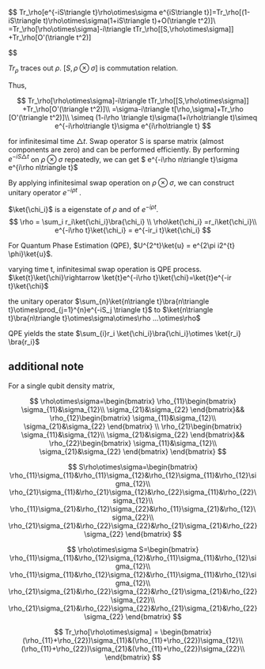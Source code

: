 $$
Tr_\rho[e^{-iS\triangle t}\rho\otimes\sigma e^{iS\triangle t}]=Tr_\rho[(1-iS\triangle t)\rho\otimes\sigma(1+iS\triangle t)+O(\triangle t^2)]\\
=Tr_\rho[\rho\otimes\sigma]-i\triangle tTr_\rho[[S,\rho\otimes\sigma]] +Tr_\rho[O'(\triangle t^2)]

$$

$Tr_\rho$ traces out $\rho$. $[S,\rho\otimes\sigma]$ is commutation relation.


Thus, 

$$
Tr_\rho[\rho\otimes\sigma]-i\triangle tTr_\rho[[S,\rho\otimes\sigma]] +Tr_\rho[O'(\triangle t^2)]\\
=\sigma-i\triangle t[\rho,\sigma]+Tr_\rho [O'(\triangle t^2)]\\
\simeq (1-i\rho \triangle t)\sigma(1+i\rho\triangle  t)\simeq e^{-i\rho\triangle  t}\sigma e^{i\rho\triangle  t}
$$

for infinitesimal time $\triangle t$. Swap operator S is sparse matrix (almost components are zero) and can be performed efficiently. By performing $e^{-iS\triangle t}$ on $\rho\otimes\sigma$ repeatedly, we can get  $ e^{-i\rho n\triangle  t}\sigma e^{i\rho n\triangle  t}$

By applying infinitesimal swap operation on $\rho\otimes\sigma$, we can construct unitary operator $e^{-i\rho t}$ .


$\ket{\chi_i}$ is a eigenstate of $\rho$ and of $e^{-i\rho t}$. 
$$
\rho = \sum_i r_i\ket{\chi_i}\bra{\chi_i}
 \\
\rho\ket{\chi_i} =r_i\ket{\chi_i}\\
e^{-i\rho t}\ket{\chi_i} = e^{-ir_i t}\ket{\chi_i}
$$

For Quantum Phase Estimation (QPE), $U^{2^t}\ket{u} = e^{2\pi i2^{t} \phi}\ket{u}$.

varying time t, infinitesimal swap operation is QPE process. $\ket{t}\ket{\chi}\rightarrow \ket{t}e^{-i\rho t}\ket{\chi}=\ket{t}e^{-ir t}\ket{\chi}$


the unitary operator $\sum_{n}\ket{n\triangle t}\bra{n\triangle t}\otimes\prod_{j=1}^{n}e^{-iS_j \triangle t}$ to $\ket{n\triangle t}\bra{n\triangle t}\otimes\sigma\otimes\rho ...\otimes\rho$

QPE yields the state $\sum_{i}r_i \ket{\chi_i}\bra{\chi_i}\otimes \ket{r_i} \bra{r_i}$


## additional note

For a single qubit density matrix,

$$
\rho\otimes\sigma=\begin{bmatrix}
\rho_{11}\begin{bmatrix}
\sigma_{11}&\sigma_{12}\\
\sigma_{21}&\sigma_{22}
\end{bmatrix}&&
\rho_{12}\begin{bmatrix}
\sigma_{11}&\sigma_{12}\\
\sigma_{21}&\sigma_{22}
\end{bmatrix} \\
\rho_{21}\begin{bmatrix}
\sigma_{11}&\sigma_{12}\\
\sigma_{21}&\sigma_{22}
\end{bmatrix}&&
\rho_{22}\begin{bmatrix}
\sigma_{11}&\sigma_{12}\\
\sigma_{21}&\sigma_{22}
\end{bmatrix}
\end{bmatrix}
$$

$$
S\rho\otimes\sigma=\begin{bmatrix}
\rho_{11}\sigma_{11}&\rho_{11}\sigma_{12}&\rho_{12}\sigma_{11}&\rho_{12}\sigma_{12}\\
\rho_{21}\sigma_{11}&\rho_{21}\sigma_{12}&\rho_{22}\sigma_{11}&\rho_{22}\sigma_{12}\\
\rho_{11}\sigma_{21}&\rho_{12}\sigma_{22}&\rho_{11}\sigma_{21}&\rho_{12}\sigma_{22}\\
\rho_{21}\sigma_{21}&\rho_{22}\sigma_{22}&\rho_{21}\sigma_{21}&\rho_{22}\sigma_{22}
\end{bmatrix}
$$

$$
\rho\otimes\sigma S=\begin{bmatrix}
\rho_{11}\sigma_{11}&\rho_{12}\sigma_{12}&\rho_{11}\sigma_{11}&\rho_{12}\sigma_{12}\\
\rho_{11}\sigma_{11}&\rho_{12}\sigma_{12}&\rho_{11}\sigma_{11}&\rho_{12}\sigma_{12}\\
\rho_{21}\sigma_{21}&\rho_{22}\sigma_{22}&\rho_{21}\sigma_{21}&\rho_{22}\sigma_{22}\\
\rho_{21}\sigma_{21}&\rho_{22}\sigma_{22}&\rho_{21}\sigma_{21}&\rho_{22}\sigma_{22}
\end{bmatrix}
$$

$$
Tr_\rho[\rho\otimes\sigma] = \begin{bmatrix}
(\rho_{11}+\rho_{22})\sigma_{11}&(\rho_{11}+\rho_{22})\sigma_{12}\\
(\rho_{11}+\rho_{22})\sigma_{21}&(\rho_{11}+\rho_{22})\sigma_{22}\\
\end{bmatrix}
$$
